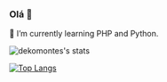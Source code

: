 ### Olá 👋

🌱 I’m currently learning PHP and Python. 

![dekomontes's stats](https://github-readme-stats.vercel.app/api?username=dekomonte&show_icons=true&theme=dark)

[![Top Langs](https://github-readme-stats.vercel.app/api/top-langs/?username=dekomonte)](https://github.com/dekomonte/github-readme-stats)
<!--
**dekomonte/dekomonte** is a ✨ _special_ ✨ repository because its `README.md` (this file) appears on your GitHub profile.

Here are some ideas to get you started:

- 🔭 I’m currently working on ...
- 🌱 I’m currently learning ...
- 👯 I’m looking to collaborate on ...
- 🤔 I’m looking for help with ...
- 💬 Ask me about ...
- 📫 How to reach me: ...
- 😄 Pronouns: ...
- ⚡ Fun fact: ...
-->
